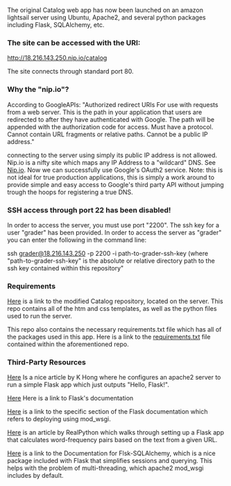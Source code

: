 


The original Catalog web app has now been launched on an amazon lightsail server using Ubuntu, Apache2, and several python packages including Flask, SQLAlchemy, etc.<br>

### The site can be accessed with the URI:<br> 
http://18.216.143.250.nip.io/catalog

The site connects through standard port 80.

### Why the "nip.io"?
According to GoogleAPIs:
"Authorized redirect URIs
For use with requests from a web server. This is the path in your application that users are redirected to after they have authenticated with Google. The path will be appended with the authorization code for access. Must have a protocol. Cannot contain URL fragments or relative paths. Cannot be a public IP address."

connecting to the server using simply its public IP address is not allowed. Nip.io is a nifty site which maps any IP Address to a "wildcard" DNS. See <a href="http://nip.io/">Nip.io</a>. Now we can successfully use Google's OAuth2 service. Note: this is not ideal for true production applications, this is simply a work around to provide simple and easy access to Google's third party API without jumping trough the hoops for registering a true DNS.

### SSH access through port 22 has been disabled!
In order to access the server, you must use port "2200".
The ssh key for a user "grader" has been provided. In order to access the server as "grader" you can enter the following in the command line:

ssh grader@18.216.143.250 -p 2200 -i path-to-grader-ssh-key
(where "path-to-grader-ssh-key" is the absolute or relative directory path to the ssh key contained within this repository"

### Requirements
<a href="https://github.com/JPatrick9793/Udacity_Catalog_2_Ubuntu">Here</a> is a link to the modified Catalog repository, located on the server. This repo contains all of the htm and css templates, as well as the python files used to run the server.

This repo also contains the necessary requirements.txt file which has all of the packages used in this app. Here is a link to the <a href="https://github.com/JPatrick9793/Udacity_Catalog_2_Ubuntu/blob/master/requirements.txt" target="_blank">requirements.txt</a> file contained within the aforementioned repo.

### Third-Party Resources
<a href="http://www.bogotobogo.com/python/Flask/Python_Flask_HelloWorld_App_with_Apache_WSGI_Ubuntu14.php">Here</a> Is a nice article by K Hong where he configures an apache2 server to run a simple Flask app which just outputs "Hello, Flask!".

<a href="http://flask.pocoo.org/docs/0.12/">Here</a> Here is a link to Flask's documentation

<a href="http://flask.pocoo.org/docs/0.12/deploying/mod_wsgi/">Here</a> is a link to the specific section of the Flask documentation which refers to deploying using mod_wsgi.

<a href="https://realpython.com/blog/python/flask-by-example-part-2-postgres-sqlalchemy-and-alembic/">Here</a> is an article by RealPython which walks through setting up a Flask app that calculates word-frequency pairs based on the text from a given URL.

<a href="http://flask-sqlalchemy.pocoo.org/2.3/">Here</a> is a link to the Documentation for Flsk-SQLAlchemy, which is a nice package included with Flask that simplifies sessions and querying. This helps with the problem of multi-threading, which apache2 mod_wsgi includes by default.
